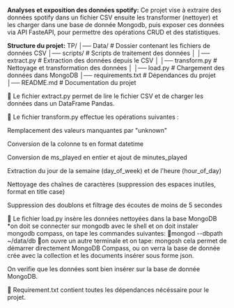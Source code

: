 **Analyses et exposition des données spotify:**
Ce projet vise à extraire des données spotify dans un fichier CSV ensuite les transformer (nettoyer) et les charger dans une base de donnée Mongodb, puis exposer ces données via API FasteAPI, pour permettre des opérations CRUD et des statistiques.

**Structure du projet:**
TP/
│── Data/                  # Dossier contenant les fichiers de données CSV
│── scripts/               # Scripts de traitement des données
│   │── extract.py         # Extraction des données depuis le CSV
│   │── transform.py       # Nettoyage et transformation des données
│   │── load.py            # Chargement des données dans MongoDB
│── requirements.txt       # Dépendances du projet
│── README.md              # Documentation du projet

📌 Le fichier extract.py permet de lire le fichier CSV et de charger les données dans un DataFrame Pandas.

📌 Le fichier transform.py effectue les opérations suivantes :

Remplacement des valeurs manquantes par "unknown"

Conversion de la colonne ts en format datetime

Conversion de ms_played en entier et ajout de minutes_played

Extraction du jour de la semaine (day_of_week) et de l'heure (hour_of_day)

Nettoyage des chaînes de caractères (suppression des espaces inutiles, format en title case)

Suppression des doublons et filtrage des écoutes de moins de 5 secondes

📌 Le fichier load.py insère les données nettoyées dans la base MongoDB 
*on doit se connecter sur mongodb avec le shell et on doit instaler mongodb compass, on tape les commandes suivantes:
🔧mongod --dbpath ~/data/db
🔧on ouvre un autre terminale et on tape: mongosh
cela permet de démarrer directement MongoDB Compass, ou on verra la base de donnée crée avec la collection et les documents insérer sous forme json.

On verifie que les données sont bien insérer sur la base de donnée MongoDB.

🔧 Requirement.txt contient toutes les dépendances nécéssaire pour le projet.
